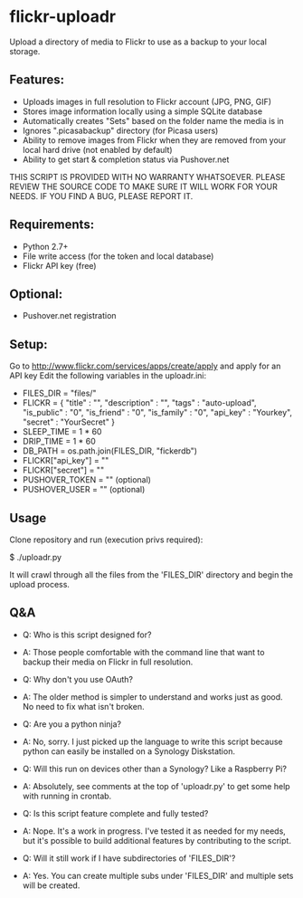 flickr-uploadr
===============

Upload a directory of media to Flickr to use as a backup to your local storage.

## Features:
* Uploads images in full resolution to Flickr account (JPG, PNG, GIF)
* Stores image information locally using a simple SQLite database
* Automatically creates "Sets" based on the folder name the media is in
* Ignores ".picasabackup" directory (for Picasa users)
* Ability to remove images from Flickr when they are removed from your local hard drive (not enabled by default) 
* Ability to get start & completion status via Pushover.net

THIS SCRIPT IS PROVIDED WITH NO WARRANTY WHATSOEVER. PLEASE REVIEW THE SOURCE CODE TO MAKE SURE IT WILL WORK FOR YOUR NEEDS. IF YOU FIND A BUG, PLEASE REPORT IT.

## Requirements:
* Python 2.7+
* File write access (for the token and local database)
* Flickr API key (free)

## Optional:
* Pushover.net registration

## Setup:
Go to http://www.flickr.com/services/apps/create/apply and apply for an API key
Edit the following variables in the uploadr.ini:


* FILES_DIR = "files/"
* FLICKR = {
        "title"                 : "",
        "description"           : "",
        "tags"                  : "auto-upload",
        "is_public"             : "0",
        "is_friend"             : "0",
        "is_family"             : "0",
        "api_key"               : "Yourkey",
        "secret"                : "YourSecret"
        }
* SLEEP_TIME = 1 * 60
* DRIP_TIME = 1 * 60
* DB_PATH = os.path.join(FILES_DIR, "fickerdb")
* FLICKR["api_key"] = ""
* FLICKR["secret"] = ""
* PUSHOVER_TOKEN = "" (optional)
* PUSHOVER_USER = "" (optional)

## Usage
Clone repository and run (execution privs required):

$ ./uploadr.py

It will crawl through all the files from the 'FILES_DIR' directory and begin the upload process.

## Q&A
* Q: Who is this script designed for?
* A: Those people comfortable with the command line that want to backup their media on Flickr in full resolution.

* Q: Why don't you use OAuth?
* A: The older method is simpler to understand and works just as good. No need to fix what isn't broken.

* Q: Are you a python ninja?
* A: No, sorry. I just picked up the language to write this script because python can easily be installed on a Synology Diskstation.

* Q: Will this run on devices other than a Synology? Like a Raspberry Pi?
* A: Absolutely, see comments at the top of 'uploadr.py' to get some help with running in crontab.

* Q: Is this script feature complete and fully tested?
* A: Nope. It's a work in progress. I've tested it as needed for my needs, but it's possible to build additional features by contributing to the script.

* Q: Will it still work if I have subdirectories of 'FILES_DIR'?
* A: Yes. You can create multiple subs under 'FILES_DIR' and multiple sets will be created.
